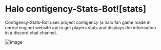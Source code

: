 # Halo contigency-Stats-Bot![stats]
Contigency-Stats-Bot uses project contigency (a halo fan game made in unreal engine) website api to get players stats and displays the information in a discord chat channel.

![image](https://user-images.githubusercontent.com/25750662/144994158-400d7b07-dfce-460b-b5d7-44e77517b871.JPG)

